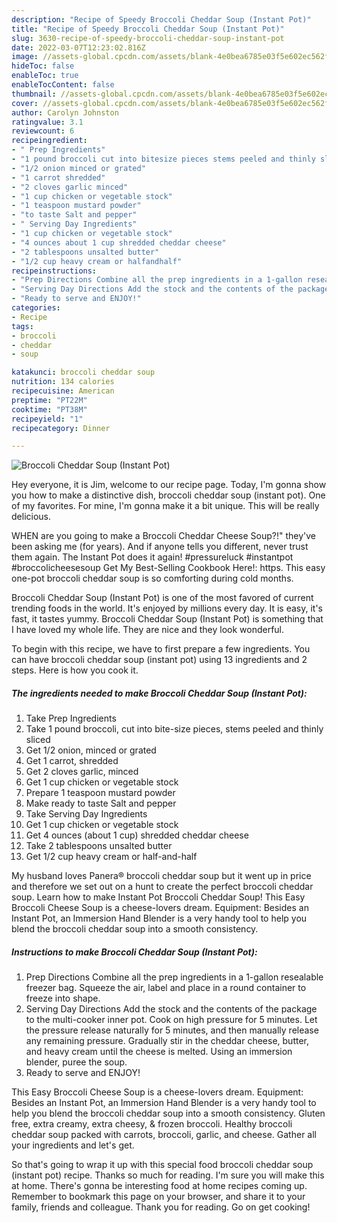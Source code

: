 ```yaml
---
description: "Recipe of Speedy Broccoli Cheddar Soup (Instant Pot)"
title: "Recipe of Speedy Broccoli Cheddar Soup (Instant Pot)"
slug: 3630-recipe-of-speedy-broccoli-cheddar-soup-instant-pot
date: 2022-03-07T12:23:02.816Z
image: //assets-global.cpcdn.com/assets/blank-4e0bea6785e03f5e602ec562f230caae08da540cada707380b4fe1bbebba43da.png
hideToc: false
enableToc: true
enableTocContent: false
thumbnail: //assets-global.cpcdn.com/assets/blank-4e0bea6785e03f5e602ec562f230caae08da540cada707380b4fe1bbebba43da.png
cover: //assets-global.cpcdn.com/assets/blank-4e0bea6785e03f5e602ec562f230caae08da540cada707380b4fe1bbebba43da.png
author: Carolyn Johnston
ratingvalue: 3.1
reviewcount: 6
recipeingredient:
- " Prep Ingredients"
- "1 pound broccoli cut into bitesize pieces stems peeled and thinly sliced"
- "1/2 onion minced or grated"
- "1 carrot shredded"
- "2 cloves garlic minced"
- "1 cup chicken or vegetable stock"
- "1 teaspoon mustard powder"
- "to taste Salt and pepper"
- " Serving Day Ingredients"
- "1 cup chicken or vegetable stock"
- "4 ounces about 1 cup shredded cheddar cheese"
- "2 tablespoons unsalted butter"
- "1/2 cup heavy cream or halfandhalf"
recipeinstructions:
- "Prep Directions Combine all the prep ingredients in a 1-gallon resealable freezer bag. Squeeze the air, label and place in a round container to freeze into shape."
- "Serving Day Directions Add the stock and the contents of the package to the multi-cooker inner pot. Cook on high pressure for 5 minutes. Let the pressure release naturally for 5 minutes, and then manually release any remaining pressure. Gradually stir in the cheddar cheese, butter, and heavy cream until the cheese is melted. Using an immersion blender, puree the soup."
- "Ready to serve and ENJOY!"
categories:
- Recipe
tags:
- broccoli
- cheddar
- soup

katakunci: broccoli cheddar soup 
nutrition: 134 calories
recipecuisine: American
preptime: "PT22M"
cooktime: "PT38M"
recipeyield: "1"
recipecategory: Dinner

---
```



![Broccoli Cheddar Soup (Instant Pot)](//assets-global.cpcdn.com/assets/blank-4e0bea6785e03f5e602ec562f230caae08da540cada707380b4fe1bbebba43da.png)

Hey everyone, it is Jim, welcome to our recipe page. Today, I'm gonna show you how to make a distinctive dish, broccoli cheddar soup (instant pot). One of my favorites. For mine, I'm gonna make it a bit unique. This will be really delicious.

WHEN are you going to make a Broccoli Cheddar Cheese Soup?!&#34; they&#39;ve been asking me (for years). And if anyone tells you different, never trust them again. The Instant Pot does it again! #pressureluck #instantpot #broccolicheesesoup Get My Best-Selling Cookbook Here!: https. This easy one-pot broccoli cheddar soup is so comforting during cold months.

Broccoli Cheddar Soup (Instant Pot) is one of the most favored of current trending foods in the world. It's enjoyed by millions every day. It is easy, it's fast, it tastes yummy. Broccoli Cheddar Soup (Instant Pot) is something that I have loved my whole life. They are nice and they look wonderful.


To begin with this recipe, we have to first prepare a few ingredients. You can have broccoli cheddar soup (instant pot) using 13 ingredients and 2 steps. Here is how you cook it.

<!--inarticleads1-->

##### The ingredients needed to make Broccoli Cheddar Soup (Instant Pot):

1. Take  Prep Ingredients
1. Take 1 pound broccoli, cut into bite-size pieces, stems peeled and thinly sliced
1. Get 1/2 onion, minced or grated
1. Get 1 carrot, shredded
1. Get 2 cloves garlic, minced
1. Get 1 cup chicken or vegetable stock
1. Prepare 1 teaspoon mustard powder
1. Make ready to taste Salt and pepper
1. Take  Serving Day Ingredients
1. Get 1 cup chicken or vegetable stock
1. Get 4 ounces (about 1 cup) shredded cheddar cheese
1. Take 2 tablespoons unsalted butter
1. Get 1/2 cup heavy cream or half-and-half


My husband loves Panera® broccoli cheddar soup but it went up in price and therefore we set out on a hunt to create the perfect broccoli cheddar soup. Learn how to make Instant Pot Broccoli Cheddar Soup! This Easy Broccoli Cheese Soup is a cheese-lovers dream. Equipment: Besides an Instant Pot, an Immersion Hand Blender is a very handy tool to help you blend the broccoli cheddar soup into a smooth consistency. 

<!--inarticleads2-->

##### Instructions to make Broccoli Cheddar Soup (Instant Pot):

1. Prep Directions Combine all the prep ingredients in a 1-gallon resealable freezer bag. Squeeze the air, label and place in a round container to freeze into shape.
1. Serving Day Directions Add the stock and the contents of the package to the multi-cooker inner pot. Cook on high pressure for 5 minutes. Let the pressure release naturally for 5 minutes, and then manually release any remaining pressure. Gradually stir in the cheddar cheese, butter, and heavy cream until the cheese is melted. Using an immersion blender, puree the soup.
1. Ready to serve and ENJOY!

This Easy Broccoli Cheese Soup is a cheese-lovers dream. Equipment: Besides an Instant Pot, an Immersion Hand Blender is a very handy tool to help you blend the broccoli cheddar soup into a smooth consistency. Gluten free, extra creamy, extra cheesy, &amp; frozen broccoli. Healthy broccoli cheddar soup packed with carrots, broccoli, garlic, and cheese. Gather all your ingredients and let&#39;s get. 

So that's going to wrap it up with this special food broccoli cheddar soup (instant pot) recipe. Thanks so much for reading. I'm sure you will make this at home. There's gonna be interesting food at home recipes coming up. Remember to bookmark this page on your browser, and share it to your family, friends and colleague. Thank you for reading. Go on get cooking!
